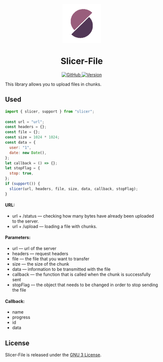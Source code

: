 <p align="center">
  <img src="./assets/logo.png" alt="Slicer-File logo" width="128" height="128">
  <h1 align="center">Slicer-File</h1>
</p>
<p align="center">
    <a aria-label="License" href="https://github.com/UrijHoruzij/slicer-file/blob/master/LICENSE">
      <img alt="GitHub" src="https://img.shields.io/github/license/UrijHoruzij/slicer-file?color=62c089">
    </a>
    <a aria-label="Version" href="https://github.com/UrijHoruzij/slicer-file/blob/master/package.json">
      <img alt="Version" src="https://img.shields.io/github/package-json/v/UrijHoruzij/slicer-file?color=62c089">
    </a>
  </p>

This library allows you to upload files in chunks.

## Used

```js
import { slicer, support } from "slicer";

const url = "url";
const headers = {};
const file = {};
const size = 1024 * 1024;
const data = {
  user: "1",
  date: new Date(),
};
let callback = () => {};
let stopFlag = {
  stop: true,
};
if (support()) {
  slicer(url, headers, file, size, data, callback, stopFlag);
}
```

#### URL:

- url + /status — checking how many bytes have already been uploaded to the server.
- url + /upload — loading a file with chunks.

#### Parameters:

- url — url of the server
- headers — request headers
- file — the file that you want to transfer
- size — the size of the chunk
- data — information to be transmitted with the file
- callback — the function that is called when the chunk is successfully sent
- stopFlag — the object that needs to be changed in order to stop sending the file

#### Callback:

- name
- progress
- id
- data

## License

Slicer-File is released under the [GNU 3 License](https://github.com/UrijHoruzij/slicer-file/blob/master/LICENSE).